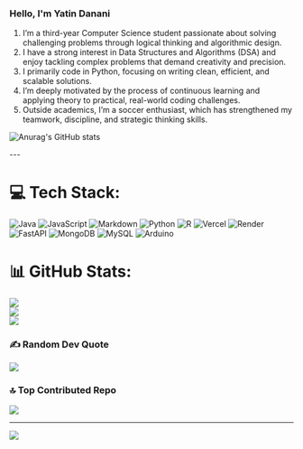 ### Hello, I'm Yatin Danani
1. I’m a third-year Computer Science student passionate about solving challenging problems through logical thinking and algorithmic design.
2. I have a strong interest in Data Structures and Algorithms (DSA) and enjoy tackling complex problems that demand creativity and precision.
3. I primarily code in Python, focusing on writing clean, efficient, and scalable solutions.
4. I’m deeply motivated by the process of continuous learning and applying theory to practical, real-world coding challenges.
5. Outside academics, I’m a soccer enthusiast, which has strengthened my teamwork, discipline, and strategic thinking skills.

![Anurag's GitHub stats](https://github-readme-stats.vercel.app/api?username=YatinDanani&show_icons=true&theme=gruvbox_light)

---  <GPRM>

# 💻 Tech Stack:
![Java](https://img.shields.io/badge/java-%23ED8B00.svg?style=plastic&logo=openjdk&logoColor=white) ![JavaScript](https://img.shields.io/badge/javascript-%23323330.svg?style=plastic&logo=javascript&logoColor=%23F7DF1E) ![Markdown](https://img.shields.io/badge/markdown-%23000000.svg?style=plastic&logo=markdown&logoColor=white) ![Python](https://img.shields.io/badge/python-3670A0?style=plastic&logo=python&logoColor=ffdd54) ![R](https://img.shields.io/badge/r-%23276DC3.svg?style=plastic&logo=r&logoColor=white) ![Vercel](https://img.shields.io/badge/vercel-%23000000.svg?style=plastic&logo=vercel&logoColor=white) ![Render](https://img.shields.io/badge/Render-%46E3B7.svg?style=plastic&logo=render&logoColor=white) ![FastAPI](https://img.shields.io/badge/FastAPI-005571?style=plastic&logo=fastapi) ![MongoDB](https://img.shields.io/badge/MongoDB-%234ea94b.svg?style=plastic&logo=mongodb&logoColor=white) ![MySQL](https://img.shields.io/badge/mysql-4479A1.svg?style=plastic&logo=mysql&logoColor=white) ![Arduino](https://img.shields.io/badge/-Arduino-00979D?style=plastic&logo=Arduino&logoColor=white)
# 📊 GitHub Stats:
![](https://github-readme-stats.vercel.app/api?username=YatinDanani&theme=dark&hide_border=false&include_all_commits=false&count_private=false)<br/>
![](https://nirzak-streak-stats.vercel.app/?user=YatinDanani&theme=dark&hide_border=false)<br/>
![](https://github-readme-stats.vercel.app/api/top-langs/?username=YatinDanani&theme=dark&hide_border=false&include_all_commits=false&count_private=false&layout=compact)

### ✍️ Random Dev Quote
![](https://quotes-github-readme.vercel.app/api?type=horizontal&theme=gruvbox)

### 🔝 Top Contributed Repo
![](https://github-contributor-stats.vercel.app/api?username=YatinDanani&limit=5&theme=gruvbox_light&combine_all_yearly_contributions=true)

---
[![](https://visitcount.itsvg.in/api?id=YatinDanani&icon=10&color=4)](https://visitcount.itsvg.in)

<!-- Proudly created with GPRM ( https://gprm.itsvg.in ) -->
